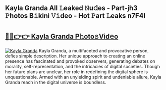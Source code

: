 ## Kayla Granda All 𝙻eaked 𝙽u𝚍es - Part-jh3 𝙿hotos B𝚒kini 𝚅𝚒deo - Hot 𝙿art 𝙻eaks n7F4I

# <h2><a href="http://ld0ikh.urlbe.top/?page=Kayla+Granda">🔗🔗👉👉 Kayla Granda P𝚑oto𝚜Vid𝚎o</a></h2>

[![Kayla Granda](https://i.imgur.com/eBuTRDB.gif)](http://ld0ikh.urlbe.top/?page=Kayla+Granda)
Kayla Granda, a multifaceted and provocative person, defies simple description. Her unique approach to creating an online presence has fascinated and provoked observers, generating debates on morality, self-representation, and the intricacies of digital societies. Though her future plans are unclear, her role in redefining the digital sphere is unquestionable. Armed with an unyielding spirit and undeniable allure, Kayla Granda reach in the digital universe is boundless.
